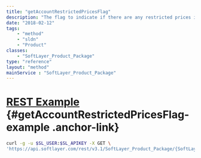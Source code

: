 ```yaml
---
title: "getAccountRestrictedPricesFlag"
description: "The flag to indicate if there are any restricted prices in a package for the currently-active account."
date: "2018-02-12"
tags:
    - "method"
    - "sldn"
    - "Product"
classes:
    - "SoftLayer_Product_Package"
type: "reference"
layout: "method"
mainService : "SoftLayer_Product_Package"
---
```


# [REST Example](#getAccountRestrictedPricesFlag-example) <a href="/article/rest/"><i class="fas fa-question"></i></a> {#getAccountRestrictedPricesFlag-example .anchor-link} 
```bash
curl -g -u $SL_USER:$SL_APIKEY -X GET \
'https://api.softlayer.com/rest/v3.1/SoftLayer_Product_Package/{SoftLayer_Product_PackageID}/getAccountRestrictedPricesFlag'
```
